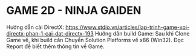 # GAME 2D - NINJA GAIDEN
Hướng dẫn cài DirectX: https://www.stdio.vn/articles/lap-trinh-game-voi-directx-phan-1-cai-dat-directx-193
Hướng dẫn build Game: Sau khi Clone Game về, khi build cần Chuyển Solution Platforms về x86 (Win32).
Đọc Report để biết thêm thông tin về Game.
